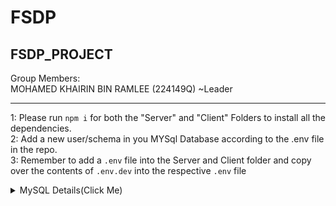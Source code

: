 # FSDP
 FSDP_PROJECT
 -------------------------------------------
Group Members:
<br>
MOHAMED KHAIRIN BIN RAMLEE (224149Q) ~Leader
<br>

---------------------------------------------
1: Please run ```npm i``` for both the "Server" and "Client" Folders to install all the dependencies.<br>
2: Add a new user/schema in you MYSql Database according to the .env file in the repo. <br>
3: Remember to add a ```.env``` file into the Server and Client folder and copy over the contents of ```.env.dev``` into the respective ```.env``` file

<details><summary>MySQL Details(Click Me)</summary>
<p>

```
Username: fsdp
Password: fsdp
```

</p>
</details>
